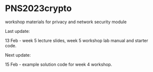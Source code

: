 # PNS2023crypto

workshop materials for privacy and network security module

Last update:

13 Feb - week 5 lecture slides, week 5 workshop lab manual and starter code.

Next update:

15 Feb - example solution code for week 4 workshop.